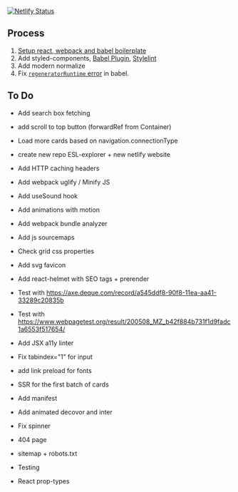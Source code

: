 [![Netlify Status](https://api.netlify.com/api/v1/badges/2edaa2de-3a58-4195-ade8-7005fd4f4483/deploy-status)](https://app.netlify.com/sites/highspot/deploys)

## Process

1. [Setup react, webpack and babel boilerplate](https://www.valentinog.com/blog/babel/)
2. Add styled-components, [Babel Plugin](https://styled-components.com/docs/tooling#babel-plugin), [Stylelint](https://styled-components.com/docs/tooling#stylelint)
3. Add modern normalize
4. Fix [`regeneratorRuntime` error](https://github.com/babel/babel/issues/8829#issuecomment-456524916) in babel.

## To Do

* Add search box fetching
* add scroll to top button (forwardRef from Container)
* Load more cards based on navigation.connectionType

* create new repo ESL-explorer + new netlify website
* Add HTTP caching headers
* Add webpack uglify / Minify JS
* Add useSound hook
* Add animations with motion
* Add webpack bundle analyzer

* Add js sourcemaps
* Check grid css properties
* Add svg favicon
* Add react-helmet with SEO tags + prerender
* Test with https://axe.deque.com/record/a545ddf8-90f8-11ea-aa41-33289c20835b
* Test with https://www.webpagetest.org/result/200508_MZ_b42f884b731f1d9fadc1a6553f517654/
* Add JSX a11y linter
* Fix tabindex="1" for input
* add link preload for fonts
* SSR for the first batch of cards
* Add manifest
* Add animated decovor and inter
* Fix spinner
* 404 page
* sitemap + robots.txt
* Testing
* React prop-types
